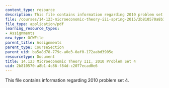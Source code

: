```yaml
---
content_type: resource
description: This file contains information regarding 2010 problem set 4.
file: /courses/14-123-microeconomic-theory-iii-spring-2015/2b810570a8b14c86f84dc2077ecad0e6_MIT14_123S15_PSet_4_10.pdf
file_type: application/pdf
learning_resource_types:
- Assignments
ocw_type: OCWFile
parent_title: Assignments
parent_type: CourseSection
parent_uid: ba5a8d78-779c-a0e3-0af0-172aabd3905e
resourcetype: Document
title: 14.123 Microeconomic Theory III, 2010 Problem Set 4
uid: 2b810570-a8b1-4c86-f84d-c2077ecad0e6
---
```

This file contains information regarding 2010 problem set 4.

